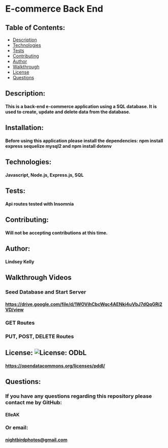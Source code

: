 # E-commerce Back End 

  ## Table of Contents:
  - [Description](#description)
  - [Technologies](#technologies)
  - [Tests](#test)
  - [Contributing](#contributing)
  - [Author](#author)
  - [Walkthrough](#link)
  - [License](#license)
  - [Questions](#questions)

  ## Description:
  #### This is a back-end e-commerce application using a SQL database. It is used to create, update and delete data from the database.

  ## Installation:
  #### Before using this application please install the dependencies: npm install express sequelize mysql2 and npm install dotenv

  ## Technologies:
  #### Javascript, Node.js, Express.js, SQL

  ## Tests:
  #### Api routes tested with Insomnia

  ## Contributing:
  #### Will not be accepting contributions at this time.
  
  ## Author:
  #### Lindsey Kelly

  ## Walkthrough Videos
  ### Seed Database and Start Server
  #### https://drive.google.com/file/d/1WOVihCbcWqc4AENki4uVbJ7dQqGRi2VD/view
  ### GET Routes
  ####
  ### PUT, POST, DELETE Routes
  ####

  ## License: ![License: ODbL](https://img.shields.io/badge/License-PDDL-brightgreen.svg)
  #### https://opendatacommons.org/licenses/pddl/

  ## Questions:
  ### If you have any questions regarding this repository please contact me by GitHub:
  #### ElleAK
  ### Or email:
  #### nightbirdphotos@gmail.com

